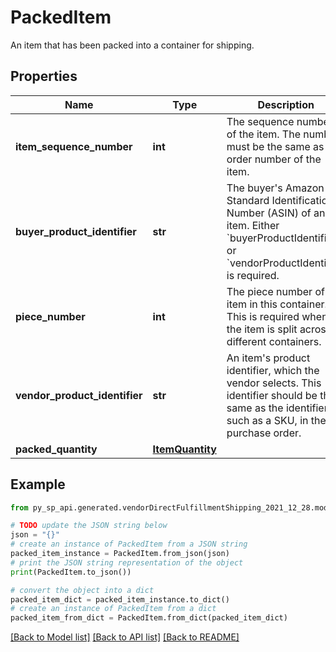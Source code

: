 # PackedItem

An item that has been packed into a container for shipping.

## Properties

Name | Type | Description | Notes
------------ | ------------- | ------------- | -------------
**item_sequence_number** | **int** | The sequence number of the item. The number must be the same as the order number of the item. | 
**buyer_product_identifier** | **str** | The buyer&#39;s Amazon Standard Identification Number (ASIN) of an item. Either &#x60;buyerProductIdentifier&#x60; or &#x60;vendorProductIdentifier&#x60; is required. | [optional] 
**piece_number** | **int** | The piece number of the item in this container. This is required when the item is split across different containers. | [optional] 
**vendor_product_identifier** | **str** | An item&#39;s product identifier, which the vendor selects. This identifier should be the same as the identifier, such as a SKU, in the purchase order. | [optional] 
**packed_quantity** | [**ItemQuantity**](ItemQuantity.md) |  | 

## Example

```python
from py_sp_api.generated.vendorDirectFulfillmentShipping_2021_12_28.models.packed_item import PackedItem

# TODO update the JSON string below
json = "{}"
# create an instance of PackedItem from a JSON string
packed_item_instance = PackedItem.from_json(json)
# print the JSON string representation of the object
print(PackedItem.to_json())

# convert the object into a dict
packed_item_dict = packed_item_instance.to_dict()
# create an instance of PackedItem from a dict
packed_item_from_dict = PackedItem.from_dict(packed_item_dict)
```
[[Back to Model list]](../README.md#documentation-for-models) [[Back to API list]](../README.md#documentation-for-api-endpoints) [[Back to README]](../README.md)


